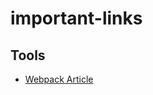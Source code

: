# important-links

## Tools
- [Webpack Article](https://www.freecodecamp.org/news/an-intro-to-webpack-what-it-is-and-how-to-use-it-8304ecdc3c60/)
